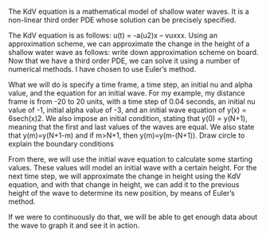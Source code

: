  The KdV equation is a mathematical model of shallow water waves. It is a non-linear third order PDE whose solution can be precisely specified.  
 
 The KdV equation is as follows: u(t) = -a(u2)x – vuxxx. Using an approximation scheme, we can approximate the change in the height of a shallow water wave as follows: write down approximation scheme on board. Now that we have a third order PDE, we can solve it using a number of numerical methods. I have chosen to use Euler’s method. 
 
 What we will do is specify a time frame, a time step, an initial nu and alpha value, and the equation for an initial wave. For my example, my distance frame is from -20 to 20 units, with a time step of 0.04 seconds, an initial nu value of -1, initial alpha value of -3, and an initial wave equation of y(x) = 6sech(x)2. We also impose an initial condition, stating that y(0) = y(N+1), meaning that the first and last values of the waves are equal. We also state that y(m)=y(N+1-m) and if m>N+1, then y(m)=y(m-(N+1)). Draw circle to explain the boundary conditions 
 
 From there, we will use the initial wave equation to calculate some starting values. These values will model an initial wave with a certain height. For the next time step, we will approximate the change in height using the KdV equation, and with that change in height, we can add it to the previous height of the wave to determine its new position, by means of Euler’s method.  
 
 If we were to continuously do that, we will be able to get enough data about the wave to graph it and see it in action.